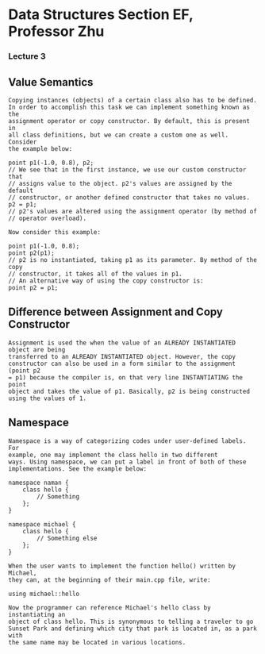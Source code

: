 # Data Structures Section EF, Professor Zhu

### Lecture 3

Value Semantics
---------------
	Copying instances (objects) of a certain class also has to be defined.
	In order to accomplish this task we can implement something known as the
	assignment operator or copy constructor. By default, this is present in
	all class definitions, but we can create a custom one as well. Consider 
	the example below:

	point p1(-1.0, 0.8), p2;
	// We see that in the first instance, we use our custom constructor that 
	// assigns value to the object. p2's values are assigned by the default 
	// constructor, or another defined constructor that takes no values. 
	p2 = p1;
	// p2's values are altered using the assignment operator (by method of
	// operator overload). 
	
	Now consider this example: 

	point p1(-1.0, 0.8);
	point p2(p1);
	// p2 is no instantiated, taking p1 as its parameter. By method of the copy
	// constructor, it takes all of the values in p1. 
	// An alternative way of using the copy constructor is:
	point p2 = p1;

Difference between Assignment and Copy Constructor
--------------------------------------------------
	Assignment is used the when the value of an ALREADY INSTANTIATED object are being
	transferred to an ALREADY INSTANTIATED object. However, the copy
	constructor can also be used in a form similar to the assignment (point p2
	= p1) because the compiler is, on that very line INSTANTIATING the point
	object and takes the value of p1. Basically, p2 is being constructed
	using the values of 1. 

Namespace
---------
	Namespace is a way of categorizing codes under user-defined labels. For
	example, one may implement the class hello in two different
	ways. Using namespace, we can put a	label in front of both of these 
	implementations. See the example below:

	namespace naman {
		class hello {
			// Something
		};
	}

	namespace michael {
		class hello {
			// Something else
		};
	}

	When the user wants to implement the function hello() written by Michael,
	they can, at the beginning of their main.cpp file, write: 
		
	using michael::hello

	Now the programmer can reference Michael's hello class by instantiating an
	object of class hello. This is synonymous to telling a traveler to go
	Sunset Park and defining which city that park is located in, as a park with
	the same name may be located in various locations.